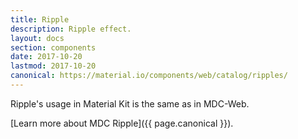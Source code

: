 ```yaml
---
title: Ripple
description: Ripple effect.
layout: docs
section: components
date: 2017-10-20
lastmod: 2017-10-20
canonical: https://material.io/components/web/catalog/ripples/
---
```


Ripple's usage in Material Kit is the same as in MDC-Web.

[Learn more about MDC Ripple]({{ page.canonical }}).
